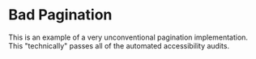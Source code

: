 # Bad Pagination

This is an example of a very unconventional pagination implementation. This "technically" passes all of the automated accessibility audits.
